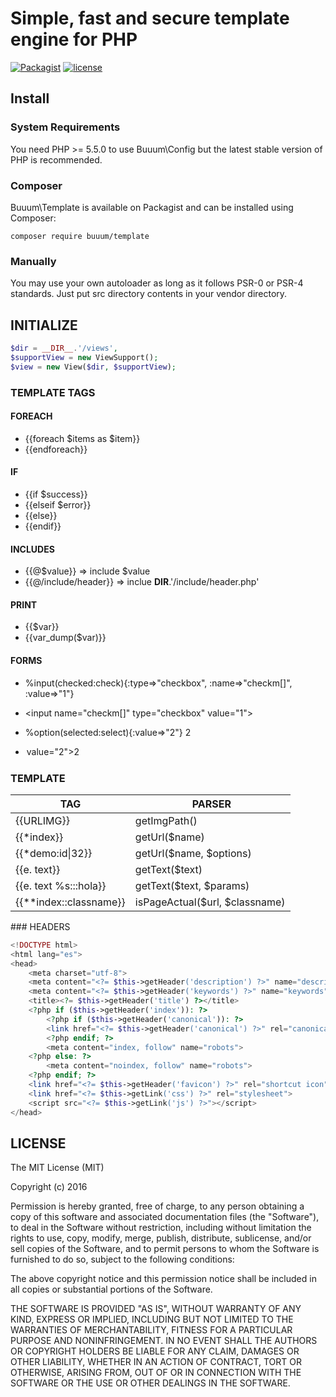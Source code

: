 Simple, fast and secure template engine for PHP
===============================================

[![Packagist](https://img.shields.io/packagist/v/buuum/template.svg)](https://packagist.org/packages/buuum/template)
[![license](https://img.shields.io/github/license/mashape/apistatus.svg?maxAge=2592000)](#license)

## Install

### System Requirements

You need PHP >= 5.5.0 to use Buuum\Config but the latest stable version of PHP is recommended.

### Composer

Buuum\Template is available on Packagist and can be installed using Composer:

```
composer require buuum/template
```

### Manually

You may use your own autoloader as long as it follows PSR-0 or PSR-4 standards. Just put src directory contents in your vendor directory.

## INITIALIZE
```php
$dir = __DIR__.'/views',
$supportView = new ViewSupport();
$view = new View($dir, $supportView);
```

### TEMPLATE TAGS

#### FOREACH
* {{foreach $items as $item}}
* {{endforeach}}

#### IF
* {{if $success}}
* {{elseif $error}}
* {{else}}
* {{endif}}

#### INCLUDES
* {{@$value}} => include $value
* {{@/include/header}} => inclue __DIR__.'/include/header.php'

#### PRINT
* {{$var}}
* {{var_dump($var)}}

#### FORMS
* %input(checked:check){:type=>"checkbox", :name=>"checkm[]", :value=>"1"}
* <input <?=($check)? 'checked' : ''?> name="checkm[]" type="checkbox" value="1">

* %option(selected:select){:value=>"2"} 2
* <option <?=($select)? 'selected' : ''?> value="2">2</option>


### TEMPLATE

| TAG | PARSER |
|---|---|
| {{URLIMG}}  | getImgPath() |
| {{\*index}}  | getUrl($name)|
| {{\*demo:id\|32}} | getUrl($name, $options) |
| {{e. text}} | getText($text) |
| {{e. text %s:::hola}} | getText($text, $params) |
| {{\*\*index::classname}} | isPageActual($url, $classname) |

### HEADERS
```php
<!DOCTYPE html>
<html lang="es">
<head>
    <meta charset="utf-8">
    <meta content="<?= $this->getHeader('description') ?>" name="description">
    <meta content="<?= $this->getHeader('keywords') ?>" name="keywords">
    <title><?= $this->getHeader('title') ?></title> 
    <?php if ($this->getHeader('index')): ?>
        <?php if ($this->getHeader('canonical')): ?>
        <link href="<?= $this->getHeader('canonical') ?>" rel="canonical"> 
        <?php endif; ?>
        <meta content="index, follow" name="robots"> 
    <?php else: ?>
        <meta content="noindex, follow" name="robots"> 
    <?php endif; ?>
    <link href="<?= $this->getHeader('favicon') ?>" rel="shortcut icon">
    <link href="<?= $this->getLink('css') ?>" rel="stylesheet">
    <script src="<?= $this->getLink('js') ?>"></script>
</head>
```


## LICENSE

The MIT License (MIT)

Copyright (c) 2016

Permission is hereby granted, free of charge, to any person obtaining a copy of this software and associated documentation files (the "Software"), to deal in the Software without restriction, including without limitation the rights to use, copy, modify, merge, publish, distribute, sublicense, and/or sell copies of the Software, and to permit persons to whom the Software is furnished to do so, subject to the following conditions:

The above copyright notice and this permission notice shall be included in all copies or substantial portions of the Software.

THE SOFTWARE IS PROVIDED "AS IS", WITHOUT WARRANTY OF ANY KIND, EXPRESS OR IMPLIED, INCLUDING BUT NOT LIMITED TO THE WARRANTIES OF MERCHANTABILITY, FITNESS FOR A PARTICULAR PURPOSE AND NONINFRINGEMENT. IN NO EVENT SHALL THE AUTHORS OR COPYRIGHT HOLDERS BE LIABLE FOR ANY CLAIM, DAMAGES OR OTHER LIABILITY, WHETHER IN AN ACTION OF CONTRACT, TORT OR OTHERWISE, ARISING FROM, OUT OF OR IN CONNECTION WITH THE SOFTWARE OR THE USE OR OTHER DEALINGS IN THE SOFTWARE.